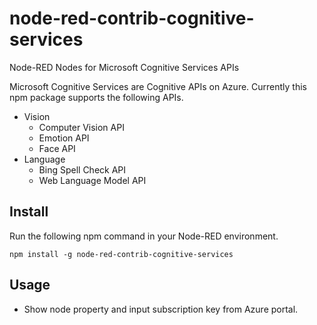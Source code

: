 node-red-contrib-cognitive-services
===================================

Node-RED Nodes for Microsoft Cognitive Services APIs

Microsoft Cognitive Services are Cognitive APIs on Azure.
Currently this npm package supports the following APIs.
- Vision
    - Computer Vision API
    - Emotion API
    - Face API
- Language
    - Bing Spell Check API
    - Web Language Model API

## Install
Run the following npm command in your Node-RED environment.
```
npm install -g node-red-contrib-cognitive-services
```

## Usage
- Show node property and input subscription key from Azure portal.